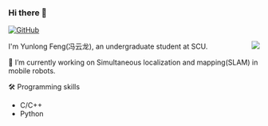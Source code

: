 ### Hi there 👋 

[![GitHub](https://img.shields.io/badge/dynamic/json?url=https%3A%2F%2Fapi.swo.moe%2Fstats%2Fgithub%2Fericsii&query=count&color=b6b6b6&label=GitHub&labelColor=282c34&logo=github&suffix=+follows&cacheSeconds=3600)](https://github.com/ericsii)

<a href="https://github.com/Ericsii"><img align='right' src="https://github-readme-stats.vercel.app/api?username=Ericsii&show_icons=true"></a>

<!--
**Ericsii/Ericsii** is a ✨ _special_ ✨ repository because its `README.md` (this file) appears on your GitHub profile.

Here are some ideas to get you started:

- 🔭 I’m currently working on ...
- 🌱 I’m currently learning ...
- 👯 I’m looking to collaborate on ...
- 🤔 I’m looking for help with ...
- 💬 Ask me about ...
- 📫 How to reach me: ...
- 😄 Pronouns: ...
- ⚡ Fun fact: ...
-->

I'm Yunlong Feng(冯云龙), an undergraduate student at SCU.

🔭 I’m currently working on Simultaneous localization and mapping(SLAM) in mobile robots.

🛠️ Programming skills
* C/C++
* Python
